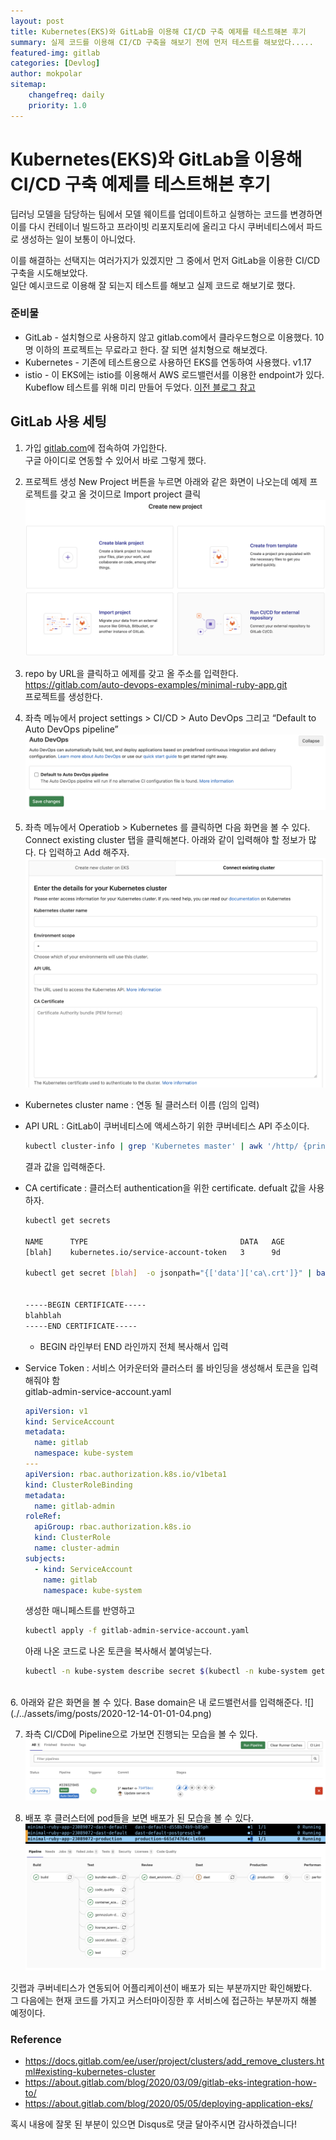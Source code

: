 ```yaml
---
layout: post
title: Kubernetes(EKS)와 GitLab을 이용해 CI/CD 구축 예제를 테스트해본 후기
summary: 실제 코드를 이용해 CI/CD 구축을 해보기 전에 먼저 테스트를 해보았다.....
featured-img: gitlab
categories: [Devlog]
author: mokpolar
sitemap:
    changefreq: daily
    priority: 1.0
---
```


# Kubernetes(EKS)와 GitLab을 이용해 CI/CD 구축 예제를 테스트해본 후기

딥러닝 모델을 담당하는 팀에서 모델 웨이트를 업데이트하고 실행하는 코드를 변경하면 이를 다시 컨테이너 빌드하고 프라이빗 리포지토리에 올리고 다시 쿠버네티스에서 파드로 생성하는 일이 보통이 아니었다.  

이를 해결하는 선택지는 여러가지가 있겠지만 그 중에서 먼저 GitLab을 이용한 CI/CD 구축을 시도해보았다.  
일단 예시코드로 이용해 잘 되는지 테스트를 해보고 실제 코드로 해보기로 했다.  

### 준비물

* GitLab - 설치형으로 사용하지 않고 gitlab.com에서 클라우드형으로 이용했다. 10명 이하의 프로젝트는 무료라고 한다. 잘 되면 설치형으로 해보겠다. 
* Kubernetes - 기존에 테스트용으로 사용하던 EKS를 연동하여 사용했다. v1.17
* istio - 이 EKS에는 istio를 이용해서 AWS 로드밸런서를 이용한 endpoint가 있다. Kubeflow 테스트를 위해 미리 만들어 두었다. [이전 블로그 참고](https://mokpolar.github.io/kfserving_custum_inference/)

## GitLab 사용 세팅

1. 가입
[gitlab.com](https://gitlab.com)에 접속하여 가입한다.  
구글 아이디로 연동할 수 있어서 바로 그렇게 했다.  

2. 프로젝트 생성
New Project 버튼을 누르면 아래와 같은 화면이 나오는데 예제 프로젝트를 갖고 올 것이므로 Import project 클릭
![](./../assets/img/posts/2020-12-14-01-01-01.png)  

3. repo by URL을 클릭하고 에제를 갖고 올 주소를 입력한다.  
https://gitlab.com/auto-devops-examples/minimal-ruby-app.git  
프로젝트를 생성한다. 

4. 좌측 메뉴에서 project settings > CI/CD > Auto DevOps 그리고 “Default to Auto DevOps pipeline”
![](./../assets/img/posts/2020-12-14-01-01-06.png)  


5. 좌측 메뉴에서 Operatiob > Kubernetes 를 클릭하면 다음 화면을 볼 수 있다.  
Connect existing cluster 탭을 클릭해본다. 아래와 같이 입력해야 할 정보가 많다. 다 입력하고 Add 해주자.
![](./../assets/img/posts/2020-12-14-01-01-03.png)  

  * Kubernetes cluster name : 연동 될 클러스터 이름 (임의 입력)
  * API URL : GitLab이 쿠버네티스에 액세스하기 위한 쿠버네티스 API 주소이다. 
    ```bash
    kubectl cluster-info | grep 'Kubernetes master' | awk '/http/ {print $NF}'
    ```
    결과 값을 입력해준다. 
  
  * CA certificate : 클러스터 authentication을 위한 certificate. defualt 값을 사용하자.   
    ```bash
    kubectl get secrets

    NAME      TYPE                                  DATA   AGE
    [blah]    kubernetes.io/service-account-token   3      9d

    kubectl get secret [blah]  -o jsonpath="{['data']['ca\.crt']}" | base64 --decode


    -----BEGIN CERTIFICATE-----
    blahblah
    -----END CERTIFICATE-----
    ```

    * BEGIN 라인부터 END 라인까지 전체 복사해서 입력

  * Service Token : 서비스 어카운터와 클러스터 롤 바인딩을 생성해서 토큰을 입력해줘야 함  
    gitlab-admin-service-account.yaml   
    
    ```yaml
    apiVersion: v1
    kind: ServiceAccount
    metadata:
      name: gitlab
      namespace: kube-system
    ---
    apiVersion: rbac.authorization.k8s.io/v1beta1
    kind: ClusterRoleBinding
    metadata:
      name: gitlab-admin
    roleRef:
      apiGroup: rbac.authorization.k8s.io
      kind: ClusterRole
      name: cluster-admin
    subjects:
      - kind: ServiceAccount
        name: gitlab
        namespace: kube-system
    
    ```

    생성한 매니페스트를 반영하고
    ```bash
    kubectl apply -f gitlab-admin-service-account.yaml
    ```

    아래 나온 코드로 나온 토큰을 복사해서 붙여넣는다. 
    ```bash
    kubectl -n kube-system describe secret $(kubectl -n kube-system get secret | grep gitlab | awk '{print $1}')
    ```

    
<br>
6. 아래와 같은 화면을 볼 수 있다. Base domain은 내 로드밸런서를 입력해준다.   
![](./../assets/img/posts/2020-12-14-01-01-04.png)  


7. 좌측 CI/CD에 Pipeline으로 가보면 진행되는 모습을 볼 수 있다.
![](./../assets/img/posts/2020-12-14-01-01-07.png)  

8. 배포 후 클러스터에 pod들을 보면 배포가 된 모습을 볼 수 있다. 
![](./../assets/img/posts/2020-12-14-01-01-08.png)  
![](./../assets/img/posts/2020-12-14-01-01-09.png)  



깃랩과 쿠버네티스가 연동되어 어플리케이션이 배포가 되는 부분까지만 확인해봤다.  
그 다음에는 현재 코드를 가지고 커스터마이징한 후 서비스에 접근하는 부분까지 해볼 예정이다. 

### Reference

* https://docs.gitlab.com/ee/user/project/clusters/add_remove_clusters.html#existing-kubernetes-cluster
* https://about.gitlab.com/blog/2020/03/09/gitlab-eks-integration-how-to/
* https://about.gitlab.com/blog/2020/05/05/deploying-application-eks/


혹시 내용에 잘못 된 부분이 있으면 Disqus로 댓글 달아주시면 감사하겠습니다!
